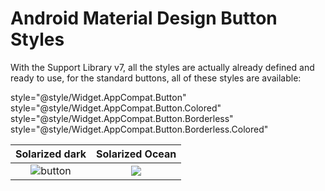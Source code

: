 # Android Material Design Button Styles
With the Support Library v7, all the styles are actually already defined and ready to use, for the standard buttons, all of these styles are available:

style="@style/Widget.AppCompat.Button"
style="@style/Widget.AppCompat.Button.Colored"
style="@style/Widget.AppCompat.Button.Borderless"
style="@style/Widget.AppCompat.Button.Borderless.Colored"



Solarized dark  |  Solarized Ocean
:--------------:|:-------------------------:
![button](https://cloud.githubusercontent.com/assets/10556500/22536841/c135beb4-e937-11e6-8908-bf13d2b29aa1.png)  |  ![](https://...Dark.png)
